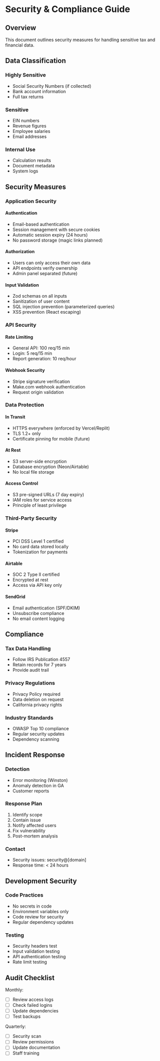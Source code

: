 # Security & Compliance Guide

## Overview

This document outlines security measures for handling sensitive tax and financial data.

## Data Classification

### Highly Sensitive
- Social Security Numbers (if collected)
- Bank account information
- Full tax returns

### Sensitive  
- EIN numbers
- Revenue figures
- Employee salaries
- Email addresses

### Internal Use
- Calculation results
- Document metadata
- System logs

## Security Measures

### Application Security

#### Authentication
- Email-based authentication
- Session management with secure cookies
- Automatic session expiry (24 hours)
- No password storage (magic links planned)

#### Authorization
- Users can only access their own data
- API endpoints verify ownership
- Admin panel separated (future)

#### Input Validation
- Zod schemas on all inputs
- Sanitization of user content
- SQL injection prevention (parameterized queries)
- XSS prevention (React escaping)

### API Security

#### Rate Limiting
- General API: 100 req/15 min
- Login: 5 req/15 min  
- Report generation: 10 req/hour

#### Webhook Security
- Stripe signature verification
- Make.com webhook authentication
- Request origin validation

### Data Protection

#### In Transit
- HTTPS everywhere (enforced by Vercel/Replit)
- TLS 1.2+ only
- Certificate pinning for mobile (future)

#### At Rest
- S3 server-side encryption
- Database encryption (Neon/Airtable)
- No local file storage

#### Access Control
- S3 pre-signed URLs (7 day expiry)
- IAM roles for service access
- Principle of least privilege

### Third-Party Security

#### Stripe
- PCI DSS Level 1 certified
- No card data stored locally
- Tokenization for payments

#### Airtable
- SOC 2 Type II certified
- Encrypted at rest
- Access via API key only

#### SendGrid
- Email authentication (SPF/DKIM)
- Unsubscribe compliance
- No email content logging

## Compliance

### Tax Data Handling
- Follow IRS Publication 4557
- Retain records for 7 years
- Provide audit trail

### Privacy Regulations
- Privacy Policy required
- Data deletion on request
- California privacy rights

### Industry Standards
- OWASP Top 10 compliance
- Regular security updates
- Dependency scanning

## Incident Response

### Detection
- Error monitoring (Winston)
- Anomaly detection in GA
- Customer reports

### Response Plan
1. Identify scope
2. Contain issue
3. Notify affected users
4. Fix vulnerability
5. Post-mortem analysis

### Contact
- Security issues: security@[domain]
- Response time: < 24 hours

## Development Security

### Code Practices
- No secrets in code
- Environment variables only
- Code review for security
- Regular dependency updates

### Testing
- Security headers test
- Input validation testing  
- API authentication testing
- Rate limit testing

## Audit Checklist

Monthly:
- [ ] Review access logs
- [ ] Check failed logins
- [ ] Update dependencies
- [ ] Test backups

Quarterly:
- [ ] Security scan
- [ ] Review permissions
- [ ] Update documentation
- [ ] Staff training